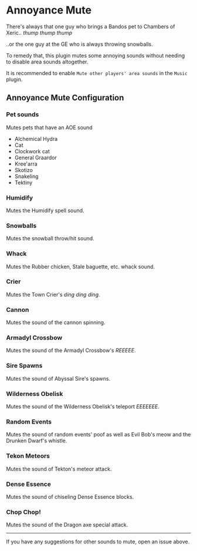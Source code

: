 # Annoyance Mute

There's always that one guy who brings a Bandos pet to Chambers of Xeric.. _thump_ _thump_ _thump_

..or the one guy at the GE who is always throwing snowballs.

To remedy that, this plugin mutes some annoying sounds without needing to disable area sounds altogether.

It is recommended to enable `Mute other players' area sounds` in the `Music` plugin.

## Annoyance Mute Configuration

### Pet sounds
Mutes pets that have an AOE sound
* Alchemical Hydra
* Cat
* Clockwork cat
* General Graardor
* Kree'arra
* Skotizo
* Snakeling
* Tektiny

### Humidify
Mutes the Humidify spell sound.

### Snowballs
Mutes the snowball throw/hit sound.

### Whack
Mutes the Rubber chicken, Stale baguette, etc. whack sound.

### Crier
Mutes the Town Crier's _ding_ _ding_ _ding_.

### Cannon
Mutes the sound of the cannon spinning.

### Armadyl Crossbow
Mutes the sound of the Armadyl Crossbow's _REEEEE_.

### Sire Spawns
Mutes the sound of Abyssal Sire's spawns.

### Wilderness Obelisk
Mutes the sound of the Wilderness Obelisk's teleport _EEEEEEE_.

### Random Events
Mutes the sound of random events' poof as well as Evil Bob's meow and the Drunken Dwarf's whistle.

### Tekon Meteors
Mutes the sound of Tekton's meteor attack. 

### Dense Essence
Mutes the sound of chiseling Dense Essence blocks.

### Chop Chop!
Mutes the sound of the Dragon axe special attack.

***
If you have any suggestions for other sounds to mute, open an issue above.